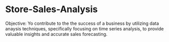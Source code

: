 # Store-Sales-Analysis
Objective: Yo contribute to the the success of a business by utilizing data anaysis techniques, specifically focusing on time series analysis, to provide valuable insights and accurate sales forecasting.
